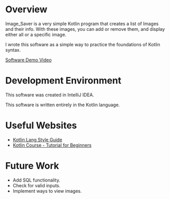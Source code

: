 # Overview

Image_Saver is a very simple Kotlin program that creates a list of Images and their info. With these images, you can add or remove them, and display either all or a specific image.

I wrote this software as a simple way to practice the foundations of Kotlin syntax. 

[Software Demo Video](http://youtube.link.goes.here)

# Development Environment

This software was created in IntelliJ IDEA.

This software is written entirely in the Kotlin language.

# Useful Websites

* [Kotlin Lang Style Guide](https://kotlinlang.org/docs/coding-conventions.html)
* [Kotlin Course - Tutorial for Beginners](https://youtu.be/F9UC9DY-vIU)

# Future Work

* Add SQL functionality.
* Check for valid inputs.
* Implement ways to view images.